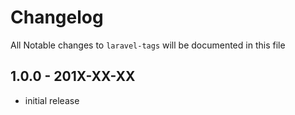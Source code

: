 # Changelog

All Notable changes to `laravel-tags` will be documented in this file

## 1.0.0 - 201X-XX-XX

- initial release
